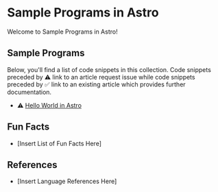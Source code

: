 # Sample Programs in Astro

Welcome to Sample Programs in Astro!

## Sample Programs

Below, you'll find a list of code snippets in this collection.
Code snippets preceded by :warning: link to an article request 
issue while code snippets preceded by :white_check_mark: link
to an existing article which provides further documentation.

- :warning: [Hello World in Astro][hello-world-article-issue]

## Fun Facts

- [Insert List of Fun Facts Here]

## References

- [Insert Language References Here]

[hello-world-article-issue]: https://github.com/TheRenegadeCoder/sample-programs-website/issues/403
